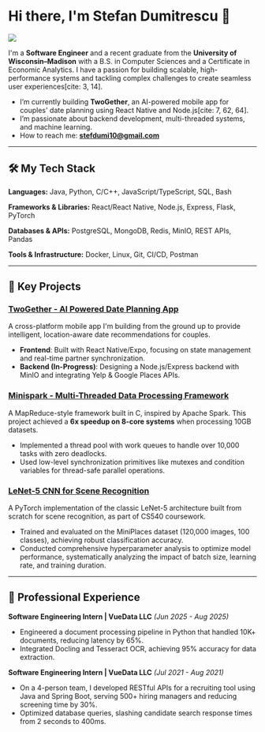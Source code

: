 # Hi there, I'm Stefan Dumitrescu 👋

<a href="https://www.linkedin.com/in/stefan-dumitrescu-667834290/" target="_blank">
  <img src="https://img.shields.io/badge/LinkedIn-0077B5?style=for-the-badge&logo=linkedin&logoColor=white" />
</a>

I'm a **Software Engineer** and a recent graduate from the **University of Wisconsin–Madison** with a B.S. in Computer Sciences and a Certificate in Economic Analytics. I have a passion for building scalable, high-performance systems and tackling complex challenges to create seamless user experiences[cite: 3, 14].

* I’m currently building **TwoGether**, an AI-powered mobile app for couples' date planning using React Native and Node.js[cite: 7, 62, 64].
* I’m passionate about backend development, multi-threaded systems, and machine learning.
* How to reach me: **stefdumi10@gmail.com**

---

## 🛠️ My Tech Stack

**Languages:** Java, Python, C/C++, JavaScript/TypeScript, SQL, Bash

**Frameworks & Libraries:** React/React Native, Node.js, Express, Flask, PyTorch

**Databases & APIs:** PostgreSQL, MongoDB, Redis, MinIO, REST APIs, Pandas

**Tools & Infrastructure:** Docker, Linux, Git, CI/CD, Postman

---

## 🚀 Key Projects

### [TwoGether - AI Powered Date Planning App](https://github.com/stefandumitresc/TwoGether)
A cross-platform mobile app I'm building from the ground up to provide intelligent, location-aware date recommendations for couples.
* **Frontend**: Built with React Native/Expo, focusing on state management and real-time partner synchronization.
* **Backend (In-Progress)**: Designing a Node.js/Express backend with MinIO and integrating Yelp & Google Places APIs.

### [Minispark - Multi-Threaded Data Processing Framework](https://github.com/stefandumitresc/MiniSpark)
A MapReduce-style framework built in C, inspired by Apache Spark. This project achieved a **6x speedup on 8-core systems** when processing 10GB datasets.
* Implemented a thread pool with work queues to handle over 10,000 tasks with zero deadlocks.
* Used low-level synchronization primitives like mutexes and condition variables for thread-safe parallel operations.

### [LeNet-5 CNN for Scene Recognition](https://github.com/stefandumitresc/LeNet)
A PyTorch implementation of the classic LeNet-5 architecture built from scratch for scene recognition, as part of CS540 coursework.
* Trained and evaluated on the MiniPlaces dataset (120,000 images, 100 classes), achieving robust classification accuracy.
* Conducted comprehensive hyperparameter analysis to optimize model performance, systematically analyzing the impact of batch size, learning rate, and training duration.


---

## 💼 Professional Experience

**Software Engineering Intern | VueData LLC** *(Jun 2025 - Aug 2025)*
* Engineered a document processing pipeline in Python that handled 10K+ documents, reducing latency by 65%.
* Integrated Docling and Tesseract OCR, achieving 95% accuracy for data extraction.

**Software Engineering Intern | VueData LLC** *(Jul 2021 - Aug 2021)*
* On a 4-person team, I developed RESTful APIs for a recruiting tool using Java and Spring Boot, serving 500+ hiring managers and reducing screening time by 30%.
* Optimized database queries, slashing candidate search response times from 2 seconds to 400ms.
